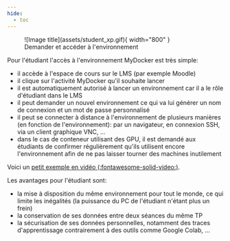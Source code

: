 ```yaml
---
hide:
  - toc
---
```

<figure markdown>
  ![Image title](assets/student_xp.gif){ width="800" }
  <figcaption>Demander et accéder à l'environnement</figcaption>
</figure>

Pour l'étudiant l'accès à l'environnement MyDocker est très simple:

- il accède à l'espace de cours sur le LMS (par exemple Moodle)
- il clique sur l'activité MyDocker qu'il souhaite lancer
- il est automatiquement autorisé à lancer un environnement car il a le rôle d'étudiant dans le LMS
- il peut demander un nouvel environnement ce qui va lui générer un nom de connexion et un mot de passe personnalisé
- il peut se connecter à distance à l'environnement de plusieurs manières (en fonction de l'environnement): par un navigateur, en connexion SSH, via un client graphique VNC, ...
- dans le cas de conteneur utilisant des GPU, il est demandé aux étudiants de confirmer régulièrement qu'ils utilisent encore l'environnement afin de ne pas laisser tourner des machines inutilement

Voici un [petit exemple en vidéo (:fontawesome-solid-video:)](https://webtv.centralesupelec.fr/permalink/v1263ffe31089x1qdyjc/iframe/#start=317).

Les avantages pour l'étudiant sont:

- la mise à disposition du même environnement pour tout le monde, ce qui limite les inégalités (la puissance du PC de l'étudiant n'étant plus un frein)
- la conservation de ses données entre deux séances du même TP
- la sécurisation de ses données personnelles, notamment des traces d'apprentissage contrairement à des outils comme Google Colab, ...

